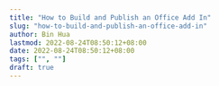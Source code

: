 ```yaml
---
title: "How to Build and Publish an Office Add In"
slug: "how-to-build-and-publish-an-office-add-in"
author: Bin Hua
lastmod: 2022-08-24T08:50:12+08:00
date: 2022-08-24T08:50:12+08:00
tags: ["", ""]
draft: true
---
```



